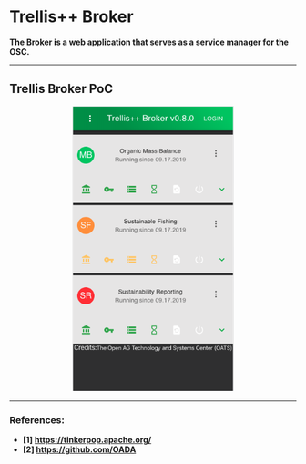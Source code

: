 # Trellis++ Broker
<b> The Broker is a web application that serves as a service manager for the OSC.
  
----------

## Trellis Broker PoC

<p align="center">
  <img height="500" src="https://raw.githubusercontent.com/trellisfw/trellisfw-broker/master/assets/images/broker.png">
</p>

----------

### References:
 * [1] https://tinkerpop.apache.org/
 * [2] https://github.com/OADA

